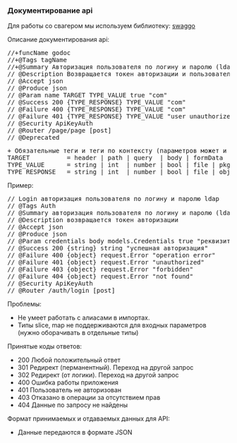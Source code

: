 ### Документирование api

Для работы со свагером мы используем библиотеку: [swaggo](https://github.com/swaggo/swag#api-operation)

Описание документирования api:
<pre>
//+funcName godoc
//+@Tags tagName                                                    группировка api запросов
//+@Summary Авторизация пользователя по логину и паролю (ldap).     пишем кратко о чем речь и что принимает на входе
// @Description Возвращается токен авторизации и пользователья      пишем что возвращает и возможно подробности
// @Accept json                                                     тип принимаемых данных
// @Produce json                                                    тип возвращаемых данных
// @Param name TARGET TYPE_VALUE true "com"                         входящие параметры
// @Success 200 {TYPE_RESPONSE} TYPE_VALUE "com"                    положительный ответ
// @Failure 400 {TYPE_RESPONSE} TYPE_VALUE "com"                    отрицательный ответ
// @Failure 401 {TYPE_RESPONSE} TYPE_VALUE "user unauthorized"      пользователь не авторизован
// @Security ApiKeyAuth                                             запрос авторизованный по ключу или токену
// @Router /page/page [post]                                        относительный роутинг от базового и метод
// @Deprecated
</pre>

<pre>
+ Обязательные теги и теги по контексту (параметров может и не быть...)
TARGET          = header | path | query  | body | formData
TYPE_VALUE      = string | int  | number | bool | file | pkg.CustomStruct
TYPE_RESPONSE   = string | int  | number | bool | file | object | array
</pre>

Пример:
<pre>
// Login авторизация пользователя по логину и паролю ldap
// @Tags Auth
// @Summary авторизация пользователя по логину и паролю (ldap).
// @Description возвращается токен авторизации
// @Accept json                                                    
// @Produce json                                                   
// @Param credentials body models.Credentials true "реквизиты доступа"
// @Success 200 {string} string "успешная авторизация"
// @Failure 400 {object} request.Error "operation error"
// @Failure 401 {object} request.Error "unauthorized"
// @Failure 403 {object} request.Error "forbidden"
// @Failure 404 {object} request.Error "not found"
// @Security ApiKeyAuth
// @Router /auth/login [post]
</pre>

Проблемы:

* Не умеет работать с алиасами в импортах.
* Типы slice, map не поддерживаются для входных параметров (нужно оборачивать в отдельные типы)

Принятые коды ответов:

- 200 Любой положительный ответ
- 301 Редирект (перманентный). Переход на другой запрос
- 302 Редирект (от логики). Переход на другой запрос
- 400 Ошибка работы приложения
- 401 Пользователь не авторизован
- 403 Отказано в операции за отсутствием прав
- 404 Данные по запросу не найдены

Формат принимаемых и отдаваемых данных для API:

- Данные передаются в формате JSON
